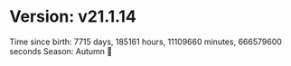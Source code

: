 # Version: v21.1.14
Time since birth: 7715 days, 185161 hours, 11109660 minutes, 666579600 seconds
Season: Autumn 🍁
